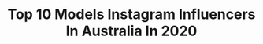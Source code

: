 ---
title: Top 10 Models Instagram Influencers In Australia In 2020
description: >-
  Find top models Instagram influencers in Australia in 2020. Most popular hashtags: #stayhome #dream #staysafe #photography.
platform: Instagram
profiles:
  - username: "breanateneil"
    fullname: >-
      
    location: "Australia"
    followers: 6372
    engagement: 1646
    commentsToLikes: 0.193250
    id: ck9wopg3n61q70j782t7b3d76
    verified: false
    hashtags: "#beachbabe, #modelling, #icanscout, #wlygsearch"
  - username: "bhaynewberry"
    fullname: >-
      BHAY NEWBERRY 🇵🇭🇬🇧🇦🇺
    location: "Australia"
    followers: 39235
    engagement: 752
    commentsToLikes: 0.221270
    id: ck6ucksdng6nc0j71ea8laa92
    verified: false
    hashtags: "#baobabphgiveaway, #zaloraambassador, #iamnevs, #bhaynewberryxwaveswimweargiveaway"
  - username: "alex_ruygrok"
    fullname: >-
      ALEX RUYGROK
    location: "Australia"
    followers: 167179
    engagement: 1094
    commentsToLikes: 0.033915
    id: ck135i70n1jx90i19gotjbjxe
    verified: false
    hashtags: "#lovelife, #quote, #opposuits, #smilemore"
  - username: "marshallgradisnik"
    fullname: >-
      Wyatt 🇦🇺
    location: "Australia"
    followers: 22225
    engagement: 855
    commentsToLikes: 0.236753
    id: ck15uf48cmvfc0i19eqhu5yzq
    verified: false
    hashtags: "#modeling, #avenuemontaigne, #amourparis, #parisianamour"
  - username: "ruby._.scout"
    fullname: >-
      Ｒｕｂｙ  Ｓｃｏｕｔ 🇦🇺🇮🇹🇳🇱
    location: "Australia"
    followers: 44337
    engagement: 525
    commentsToLikes: 0.153569
    id: ck5zw1b9x5aez0i148evmictv
    verified: false
    hashtags: "#valentinesday, #bnwphotography, #byronlife, #pavement"
  - username: "little_miss_eliana"
    fullname: >-
      ELIANA MORGAN
    location: "Australia"
    followers: 66385
    engagement: 505
    commentsToLikes: 0.070347
    id: ck0vvadyvo9640i19mfb8aw12
    verified: false
    hashtags: "#headshot, #outdoors, #blackandgold, #weekend"
  - username: "mikayla_stevens.06"
    fullname: >-
      MIKAYLA STEVENS
    location: "Australia"
    followers: 43713
    engagement: 491
    commentsToLikes: 0.067036
    id: ck6u71fqeiww80j712x08dvh3
    verified: false
    hashtags: "#whiteonwhite, #summerdays, #bardot, #iphonepics"
  - username: "st.an.lee_"
    fullname: >-
      💸STANLEE💸
    location: "Australia"
    followers: 15696
    engagement: 1544
    commentsToLikes: 0.043846
    id: ck9hcfst7l6mc0j78evb5gufm
    verified: false
    hashtags: "#fila, #louisvuitton, #nike"
  - username: "_skylajay"
    fullname: >-
      skyla 🕊
    location: "Australia"
    followers: 264857
    engagement: 430
    commentsToLikes: 0.059138
    id: ck0vw7tp9shp00i19lrm6q82z
    verified: false
    hashtags: "#kitty, #green, #moody, #mirrorselfie"
  - username: "harveypetito"
    fullname: >-
      Harvey Petito
    location: "Australia"
    followers: 556454
    engagement: 1401
    commentsToLikes: 0.045596
    id: ck0tzj93gqh5q0i191agtrpmm
    verified: true
    hashtags: "#havaianas, #havaianasaustralia, #invisalign, #smilesolutions"
---